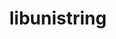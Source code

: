 ---
title: "libunistring"
layout: cache
categories: [package, develop]
meta: {"compilers": ["apple-clang@16.0.0", "gcc@10.5.0", "gcc@11.1.0", "gcc@11.4.0", "gcc@12.4.0", "gcc@13.2.0", "gcc@13.3.0", "gcc@7.5.0", "intel-oneapi-compilers@2025.1.0"], "num_specs": 58, "num_specs_by_stack": {"aws-pcluster-neoverse_v1": 7, "build_systems": 5, "data-vis-sdk": 5, "developer-tools-aarch64-linux-gnu": 5, "developer-tools-darwin": 4, "developer-tools-x86_64_v3-linux-gnu": 5, "e4s": 5, "e4s-neoverse-v2": 5, "e4s-oneapi": 7, "e4s-rocm-external": 5, "hep": 5, "ml-darwin-aarch64-mps": 4, "ml-linux-aarch64-cpu": 5, "ml-linux-aarch64-cuda": 5, "ml-linux-x86_64-cpu": 5, "ml-linux-x86_64-cuda": 5, "ml-linux-x86_64-rocm": 5, "radiuss": 5, "root": 58}, "oss": ["amzn2", "centos7", "rhel8", "sequoia", "ubuntu18.04", "ubuntu20.04", "ubuntu22.04", "ubuntu24.04"], "platforms": ["darwin", "linux"], "stacks": ["aws-pcluster-neoverse_v1", "build_systems", "data-vis-sdk", "developer-tools-aarch64-linux-gnu", "developer-tools-darwin", "developer-tools-x86_64_v3-linux-gnu", "e4s", "e4s-neoverse-v2", "e4s-oneapi", "e4s-rocm-external", "hep", "ml-darwin-aarch64-mps", "ml-linux-aarch64-cpu", "ml-linux-aarch64-cuda", "ml-linux-x86_64-cpu", "ml-linux-x86_64-cuda", "ml-linux-x86_64-rocm", "radiuss", "root"], "targets": ["aarch64", "neoverse_v1", "neoverse_v2", "x86_64_v3"], "versions": ["1.2"]}
spec_details: [{"compiler": "gcc@10.5.0", "hash": "2gl4emxxk5wkd6eddasd5yatm646z54m", "os": "centos7", "platform": "linux", "size": "-", "stacks": ["developer-tools-x86_64_v3-linux-gnu", "root"], "target": "x86_64_v3", "variants": ["build_system=autotools"], "versions": ["1.2"]}, {"compiler": "gcc@13.2.0", "hash": "2mrgd33xfregnzvxqflnilu2qq5gysue", "os": "ubuntu24.04", "platform": "linux", "size": "-", "stacks": ["ml-linux-x86_64-cpu", "ml-linux-x86_64-cuda", "ml-linux-x86_64-rocm", "root"], "target": "x86_64_v3", "variants": ["build_system=autotools"], "versions": ["1.2"]}, {"compiler": "gcc@12.4.0", "hash": "2rkcwkvw5uimkqztjq257perni4at46k", "os": "amzn2", "platform": "linux", "size": "-", "stacks": ["aws-pcluster-neoverse_v1", "root"], "target": "neoverse_v1", "variants": ["build_system=autotools"], "versions": ["1.2"]}, {"compiler": "gcc@11.4.0", "hash": "3i4rrdo7qtdyzinydmejeob26t5tu7jd", "os": "ubuntu22.04", "platform": "linux", "size": "-", "stacks": ["e4s-neoverse-v2", "root"], "target": "neoverse_v2", "variants": ["build_system=autotools"], "versions": ["1.2"]}, {"compiler": "gcc@13.2.0", "hash": "3vwjql5e4jdiyp2g5o3owj2p7bnrubfr", "os": "ubuntu24.04", "platform": "linux", "size": "-", "stacks": ["ml-linux-aarch64-cpu", "ml-linux-aarch64-cuda", "root"], "target": "aarch64", "variants": ["build_system=autotools"], "versions": ["1.2"]}, {"compiler": "gcc@11.4.0", "hash": "4nhbqybumdnqrluxkw6uh45ievpwakj6", "os": "ubuntu22.04", "platform": "linux", "size": "-", "stacks": ["e4s-neoverse-v2", "root"], "target": "neoverse_v2", "variants": ["build_system=autotools"], "versions": ["1.2"]}, {"compiler": "gcc@11.4.0", "hash": "5aqaclepbrva5wnrtpohgnkprsso5euw", "os": "ubuntu22.04", "platform": "linux", "size": "-", "stacks": ["e4s-neoverse-v2", "root"], "target": "neoverse_v2", "variants": ["build_system=autotools"], "versions": ["1.2"]}, {"compiler": "gcc@7.5.0", "hash": "5q6ifja4f25hulhgwevikyfqhykwy7al", "os": "ubuntu18.04", "platform": "linux", "size": "-", "stacks": ["build_systems", "radiuss", "root"], "target": "x86_64_v3", "variants": ["build_system=autotools"], "versions": ["1.2"]}, {"compiler": "gcc@12.4.0", "hash": "6dbh4bmeazdgeab7spixckhscyxrbjfh", "os": "amzn2", "platform": "linux", "size": "-", "stacks": ["aws-pcluster-neoverse_v1", "root"], "target": "neoverse_v1", "variants": ["build_system=autotools"], "versions": ["1.2"]}, {"compiler": "intel-oneapi-compilers@2025.1.0", "hash": "anhc4ryvakonoxtgtzff2qpzvf5sfcrj", "os": "ubuntu22.04", "platform": "linux", "size": "-", "stacks": ["e4s-oneapi", "root"], "target": "x86_64_v3", "variants": ["build_system=autotools"], "versions": ["1.2"]}, {"compiler": "gcc@11.4.0", "hash": "bndl5i2eyswrng52iwyai4epffevwerg", "os": "ubuntu22.04", "platform": "linux", "size": "-", "stacks": ["e4s", "e4s-rocm-external", "hep", "root"], "target": "x86_64_v3", "variants": ["build_system=autotools"], "versions": ["1.2"]}, {"compiler": "gcc@12.4.0", "hash": "cjblsb4ufkq2z63beolysuiu34punj4e", "os": "amzn2", "platform": "linux", "size": "-", "stacks": ["aws-pcluster-neoverse_v1", "root"], "target": "neoverse_v1", "variants": ["build_system=autotools"], "versions": ["1.2"]}, {"compiler": "intel-oneapi-compilers@2025.1.0", "hash": "cplqopnctrdqhee4pdfh7krzp3224zqn", "os": "ubuntu22.04", "platform": "linux", "size": "-", "stacks": ["e4s-oneapi", "root"], "target": "x86_64_v3", "variants": ["build_system=autotools"], "versions": ["1.2"]}, {"compiler": "gcc@12.4.0", "hash": "e5t3egognobwpgh5mh74ejjoixvx6vfx", "os": "amzn2", "platform": "linux", "size": "-", "stacks": ["aws-pcluster-neoverse_v1", "root"], "target": "neoverse_v1", "variants": ["build_system=autotools"], "versions": ["1.2"]}, {"compiler": "gcc@7.5.0", "hash": "fqxybmtodkfputtyiu3gywhbnnru535i", "os": "ubuntu18.04", "platform": "linux", "size": "-", "stacks": ["build_systems", "radiuss", "root"], "target": "x86_64_v3", "variants": ["build_system=autotools"], "versions": ["1.2"]}, {"compiler": "apple-clang@16.0.0", "hash": "fvoxshj6dys2feampqu2qkmu3trizcb7", "os": "sequoia", "platform": "darwin", "size": "-", "stacks": ["developer-tools-darwin", "ml-darwin-aarch64-mps", "root"], "target": "aarch64", "variants": ["build_system=autotools"], "versions": ["1.2"]}, {"compiler": "gcc@11.1.0", "hash": "g4ayaydv5a6aqnnvqptyd2uxu5exr2s5", "os": "ubuntu20.04", "platform": "linux", "size": "-", "stacks": ["data-vis-sdk", "root"], "target": "x86_64_v3", "variants": ["build_system=autotools"], "versions": ["1.2"]}, {"compiler": "gcc@13.3.0", "hash": "gbaedzvrmggp65wrnipn5pdt6fjrirmo", "os": "rhel8", "platform": "linux", "size": "-", "stacks": ["developer-tools-aarch64-linux-gnu", "root"], "target": "aarch64", "variants": ["build_system=autotools"], "versions": ["1.2"]}, {"compiler": "gcc@13.2.0", "hash": "gctiv734p5ud3rovyiub76h4w4qigqqa", "os": "ubuntu24.04", "platform": "linux", "size": "-", "stacks": ["ml-linux-aarch64-cpu", "ml-linux-aarch64-cuda", "root"], "target": "aarch64", "variants": ["build_system=autotools"], "versions": ["1.2"]}, {"compiler": "gcc@11.1.0", "hash": "ghy47fs4g7dfhgvfeqivakqsl4yzx32n", "os": "ubuntu20.04", "platform": "linux", "size": "-", "stacks": ["data-vis-sdk", "root"], "target": "x86_64_v3", "variants": ["build_system=autotools"], "versions": ["1.2"]}, {"compiler": "gcc@13.3.0", "hash": "gqoi5njsnpmz3fkdh5zqf3ps5cxm5ytf", "os": "rhel8", "platform": "linux", "size": "-", "stacks": ["developer-tools-aarch64-linux-gnu", "root"], "target": "aarch64", "variants": ["build_system=autotools"], "versions": ["1.2"]}, {"compiler": "gcc@10.5.0", "hash": "hb3bufm2ktijrro2usewiky5nfetiukv", "os": "centos7", "platform": "linux", "size": "-", "stacks": ["developer-tools-x86_64_v3-linux-gnu", "root"], "target": "x86_64_v3", "variants": ["build_system=autotools"], "versions": ["1.2"]}, {"compiler": "apple-clang@16.0.0", "hash": "ic52vi4ta56kwgk3tu5yy4rtgy5mjbui", "os": "sequoia", "platform": "darwin", "size": "-", "stacks": ["developer-tools-darwin", "ml-darwin-aarch64-mps", "root"], "target": "aarch64", "variants": ["build_system=autotools"], "versions": ["1.2"]}, {"compiler": "gcc@13.2.0", "hash": "iyax6opdlbf2ovytx6t2ciqy74ferki2", "os": "ubuntu24.04", "platform": "linux", "size": "-", "stacks": ["ml-linux-aarch64-cpu", "ml-linux-aarch64-cuda", "root"], "target": "aarch64", "variants": ["build_system=autotools"], "versions": ["1.2"]}, {"compiler": "apple-clang@16.0.0", "hash": "izrm3kfdj2eumiceatta2ioj3uh3ivi4", "os": "sequoia", "platform": "darwin", "size": "-", "stacks": ["developer-tools-darwin", "ml-darwin-aarch64-mps", "root"], "target": "aarch64", "variants": ["build_system=autotools"], "versions": ["1.2"]}, {"compiler": "intel-oneapi-compilers@2025.1.0", "hash": "j2sf6fjhxhgnjv7ub47we6nmoa2eoyzy", "os": "ubuntu22.04", "platform": "linux", "size": "-", "stacks": ["e4s-oneapi", "root"], "target": "x86_64_v3", "variants": ["build_system=autotools"], "versions": ["1.2"]}, {"compiler": "gcc@13.2.0", "hash": "j5w4igu74ork576r5calqezlbd5avzpo", "os": "ubuntu24.04", "platform": "linux", "size": "-", "stacks": ["ml-linux-x86_64-cpu", "ml-linux-x86_64-cuda", "ml-linux-x86_64-rocm", "root"], "target": "x86_64_v3", "variants": ["build_system=autotools"], "versions": ["1.2"]}, {"compiler": "gcc@11.1.0", "hash": "lecnwt6sxqsqkf43wz6niy7bte53lhl2", "os": "ubuntu20.04", "platform": "linux", "size": "-", "stacks": ["data-vis-sdk", "root"], "target": "x86_64_v3", "variants": ["build_system=autotools"], "versions": ["1.2"]}, {"compiler": "gcc@11.4.0", "hash": "ljgy6lmmar44gkimrwx6mymln5sicvfi", "os": "ubuntu22.04", "platform": "linux", "size": "-", "stacks": ["e4s", "e4s-rocm-external", "hep", "root"], "target": "x86_64_v3", "variants": ["build_system=autotools"], "versions": ["1.2"]}, {"compiler": "gcc@11.1.0", "hash": "mbrg74xdoh7kpvhi7bvsp4ov7h6qecnx", "os": "ubuntu20.04", "platform": "linux", "size": "-", "stacks": ["data-vis-sdk", "root"], "target": "x86_64_v3", "variants": ["build_system=autotools"], "versions": ["1.2"]}, {"compiler": "intel-oneapi-compilers@2025.1.0", "hash": "mkbb7v4dcgimsptq5jdl7cq353fq3mza", "os": "ubuntu22.04", "platform": "linux", "size": "-", "stacks": ["e4s-oneapi", "root"], "target": "x86_64_v3", "variants": ["build_system=autotools"], "versions": ["1.2"]}, {"compiler": "gcc@11.4.0", "hash": "mwguy2reg6m6d3vqa4tp63ob5kftsc4u", "os": "ubuntu22.04", "platform": "linux", "size": "-", "stacks": ["e4s", "e4s-rocm-external", "hep", "root"], "target": "x86_64_v3", "variants": ["build_system=autotools"], "versions": ["1.2"]}, {"compiler": "gcc@11.4.0", "hash": "nru6o4n7kjdmlsimo5gfww5iclifkkoi", "os": "ubuntu22.04", "platform": "linux", "size": "-", "stacks": ["e4s", "e4s-rocm-external", "hep", "root"], "target": "x86_64_v3", "variants": ["build_system=autotools"], "versions": ["1.2"]}, {"compiler": "intel-oneapi-compilers@2025.1.0", "hash": "o6b532ru7plpvqzwolbi24twha3p5jkn", "os": "ubuntu22.04", "platform": "linux", "size": "-", "stacks": ["e4s-oneapi", "root"], "target": "x86_64_v3", "variants": ["build_system=autotools"], "versions": ["1.2"]}, {"compiler": "gcc@11.4.0", "hash": "oab3jg5synhzdmbymv4gsuahxap7x7yx", "os": "ubuntu22.04", "platform": "linux", "size": "-", "stacks": ["e4s", "e4s-rocm-external", "hep", "root"], "target": "x86_64_v3", "variants": ["build_system=autotools"], "versions": ["1.2"]}, {"compiler": "gcc@7.5.0", "hash": "ot2dklt4bfhsnl3r47ajsl4wd7o2vsll", "os": "ubuntu18.04", "platform": "linux", "size": "-", "stacks": ["build_systems", "radiuss", "root"], "target": "x86_64_v3", "variants": ["build_system=autotools"], "versions": ["1.2"]}, {"compiler": "intel-oneapi-compilers@2025.1.0", "hash": "oxgs4d5qhkz6oj44ey7rb4lfwa5pqoa5", "os": "ubuntu22.04", "platform": "linux", "size": "-", "stacks": ["e4s-oneapi", "root"], "target": "x86_64_v3", "variants": ["build_system=autotools"], "versions": ["1.2"]}, {"compiler": "gcc@13.2.0", "hash": "pnfnnpnda33x3qt7y4mwh4yfzh23gwxc", "os": "ubuntu24.04", "platform": "linux", "size": "-", "stacks": ["ml-linux-x86_64-cpu", "ml-linux-x86_64-cuda", "ml-linux-x86_64-rocm", "root"], "target": "x86_64_v3", "variants": ["build_system=autotools"], "versions": ["1.2"]}, {"compiler": "gcc@11.4.0", "hash": "psc7e6lbahrhogscpavan7hy7b4ucnhx", "os": "ubuntu22.04", "platform": "linux", "size": "-", "stacks": ["e4s-neoverse-v2", "root"], "target": "neoverse_v2", "variants": ["build_system=autotools"], "versions": ["1.2"]}, {"compiler": "gcc@11.1.0", "hash": "raclnj3wnoitd22e24vpf4jlgawu6bvo", "os": "ubuntu20.04", "platform": "linux", "size": "-", "stacks": ["data-vis-sdk", "root"], "target": "x86_64_v3", "variants": ["build_system=autotools"], "versions": ["1.2"]}, {"compiler": "gcc@7.5.0", "hash": "rb6vvkl5r7eacuf3jxcfe3csrroczvl5", "os": "ubuntu18.04", "platform": "linux", "size": "-", "stacks": ["build_systems", "radiuss", "root"], "target": "x86_64_v3", "variants": ["build_system=autotools"], "versions": ["1.2"]}, {"compiler": "gcc@12.4.0", "hash": "rwncvevb5zjewgaumicddwyecjjl5imo", "os": "amzn2", "platform": "linux", "size": "-", "stacks": ["aws-pcluster-neoverse_v1", "root"], "target": "neoverse_v1", "variants": ["build_system=autotools"], "versions": ["1.2"]}, {"compiler": "gcc@10.5.0", "hash": "sa5sqg4273v3ivcq7mdhxlvzzusqovsm", "os": "centos7", "platform": "linux", "size": "-", "stacks": ["developer-tools-x86_64_v3-linux-gnu", "root"], "target": "x86_64_v3", "variants": ["build_system=autotools"], "versions": ["1.2"]}, {"compiler": "gcc@13.3.0", "hash": "sfji4s5dw6qydrlmdi4a2w3qyaq3ve5x", "os": "rhel8", "platform": "linux", "size": "-", "stacks": ["developer-tools-aarch64-linux-gnu", "root"], "target": "aarch64", "variants": ["build_system=autotools"], "versions": ["1.2"]}, {"compiler": "apple-clang@16.0.0", "hash": "squt6bjtx3zqvqnfyb24bgsnpapnl72k", "os": "sequoia", "platform": "darwin", "size": "-", "stacks": ["developer-tools-darwin", "ml-darwin-aarch64-mps", "root"], "target": "aarch64", "variants": ["build_system=autotools"], "versions": ["1.2"]}, {"compiler": "gcc@13.2.0", "hash": "ufapwbbgip6bi26vtfdfj3bbzdxljrwh", "os": "ubuntu24.04", "platform": "linux", "size": "-", "stacks": ["ml-linux-x86_64-cpu", "ml-linux-x86_64-cuda", "ml-linux-x86_64-rocm", "root"], "target": "x86_64_v3", "variants": ["build_system=autotools"], "versions": ["1.2"]}, {"compiler": "gcc@12.4.0", "hash": "uinb6xlqx6yp5w4q7rmlhtbjyqnc45ai", "os": "amzn2", "platform": "linux", "size": "-", "stacks": ["aws-pcluster-neoverse_v1", "root"], "target": "neoverse_v1", "variants": ["build_system=autotools"], "versions": ["1.2"]}, {"compiler": "gcc@13.3.0", "hash": "uzfp4khmk2evsaw3ubefm443hckyyekq", "os": "rhel8", "platform": "linux", "size": "-", "stacks": ["developer-tools-aarch64-linux-gnu", "root"], "target": "aarch64", "variants": ["build_system=autotools"], "versions": ["1.2"]}, {"compiler": "gcc@10.5.0", "hash": "vdtjn7ppmlffpl3ejx7zano6pfvtoklm", "os": "centos7", "platform": "linux", "size": "-", "stacks": ["developer-tools-x86_64_v3-linux-gnu", "root"], "target": "x86_64_v3", "variants": ["build_system=autotools"], "versions": ["1.2"]}, {"compiler": "gcc@13.2.0", "hash": "vqmvuyg7y57xmmiflja4ayn7sivb22vf", "os": "ubuntu24.04", "platform": "linux", "size": "-", "stacks": ["ml-linux-aarch64-cpu", "ml-linux-aarch64-cuda", "root"], "target": "aarch64", "variants": ["build_system=autotools"], "versions": ["1.2"]}, {"compiler": "gcc@13.2.0", "hash": "vvg2axpshxtbahhwo3lb4hv43bxk3ivl", "os": "ubuntu24.04", "platform": "linux", "size": "-", "stacks": ["ml-linux-x86_64-cpu", "ml-linux-x86_64-cuda", "ml-linux-x86_64-rocm", "root"], "target": "x86_64_v3", "variants": ["build_system=autotools"], "versions": ["1.2"]}, {"compiler": "gcc@13.3.0", "hash": "xg4s4cdsidbaxq6xln5uaykgy7irr3lu", "os": "rhel8", "platform": "linux", "size": "-", "stacks": ["developer-tools-aarch64-linux-gnu", "root"], "target": "aarch64", "variants": ["build_system=autotools"], "versions": ["1.2"]}, {"compiler": "gcc@10.5.0", "hash": "xr42kxe2zaxb4qasm2dch4xl6uiu23ov", "os": "centos7", "platform": "linux", "size": "-", "stacks": ["developer-tools-x86_64_v3-linux-gnu", "root"], "target": "x86_64_v3", "variants": ["build_system=autotools"], "versions": ["1.2"]}, {"compiler": "gcc@12.4.0", "hash": "ygr3kdwuutbajc3ppkvoaxsr3bhffwyj", "os": "amzn2", "platform": "linux", "size": "-", "stacks": ["aws-pcluster-neoverse_v1", "root"], "target": "neoverse_v1", "variants": ["build_system=autotools"], "versions": ["1.2"]}, {"compiler": "gcc@7.5.0", "hash": "ysworhdchvwnimuvh7mvnm3c5b4k664g", "os": "ubuntu18.04", "platform": "linux", "size": "-", "stacks": ["build_systems", "radiuss", "root"], "target": "x86_64_v3", "variants": ["build_system=autotools"], "versions": ["1.2"]}, {"compiler": "gcc@11.4.0", "hash": "yuds6rhb6aedslam2a6zhm7u7is3egrn", "os": "ubuntu22.04", "platform": "linux", "size": "-", "stacks": ["e4s-neoverse-v2", "root"], "target": "neoverse_v2", "variants": ["build_system=autotools"], "versions": ["1.2"]}, {"compiler": "gcc@13.2.0", "hash": "zv7dcmas4oqbjsv74yjwsq4orlkahiee", "os": "ubuntu24.04", "platform": "linux", "size": "-", "stacks": ["ml-linux-aarch64-cpu", "ml-linux-aarch64-cuda", "root"], "target": "aarch64", "variants": ["build_system=autotools"], "versions": ["1.2"]}, {"compiler": "intel-oneapi-compilers@2025.1.0", "hash": "zxtuo7cbmsaxsj3zi444mbhitfvbh4ey", "os": "ubuntu22.04", "platform": "linux", "size": "-", "stacks": ["e4s-oneapi", "root"], "target": "x86_64_v3", "variants": ["build_system=autotools"], "versions": ["1.2"]}]
---